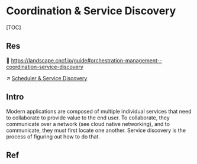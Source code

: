 # Coordination & Service Discovery

[TOC]



## Res
📂 https://landscape.cncf.io/guide#orchestration-management--coordination-service-discovery

↗ [Scheduler & Service Discovery](../../../../../Software%20Engineering/👾%20Web%20Dev%20&%20Ops/🥪%20Middleware/Scheduler%20&%20Service%20Discovery/Scheduler%20&%20Service%20Discovery.md)



## Intro
Modern applications are composed of multiple individual services that need to collaborate to provide value to the end user. To collaborate, they communicate over a network (see cloud native networking), and to communicate, they must first locate one another. Service discovery is the process of figuring out how to do that.



## Ref

